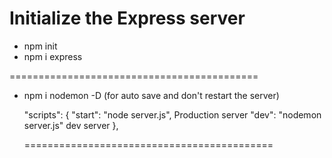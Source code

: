 # Initialize the Express server

- npm init
- npm i express

===========================================

- npm i nodemon -D (for auto save and don't restart the server)

  "scripts": {
  "start": "node server.js", Production server
  "dev": "nodemon server.js" dev server
  },

  ===========================================
